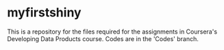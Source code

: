 # myfirstshiny
This is a repository for the files required for the assignments in Coursera's Developing Data Products course. Codes are in the 'Codes' branch.

